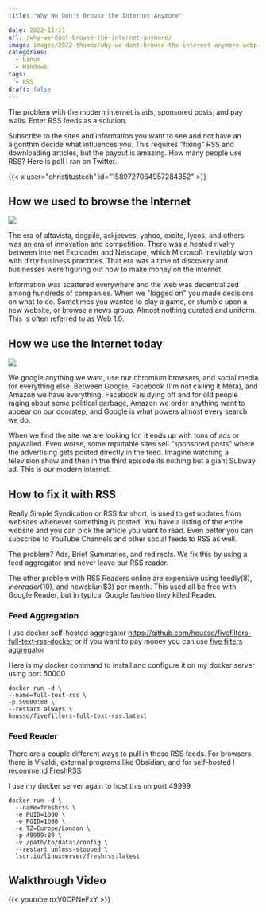 ```yaml
---
title: "Why We Don't Browse the Internet Anymore"

date: 2022-11-21
url: /why-we-dont-browse-the-internet-anymore/
image: images/2022-thumbs/why-we-dont-browse-the-internet-anymore.webp
categories:
  - Linux
  - Windows
tags:
  - RSS
draft: false
---
```

The problem with the modern internet is ads, sponsored posts, and pay walls. Enter RSS feeds as a solution. 
<!--more-->

Subscribe to the sites and information you want to see and not have an algorithm decide what influences you. This requires "fixing" RSS and downloading articles, but the payout is amazing. How many people use RSS? Here is poll I ran on Twitter. 

{{< x user="christitustech" id="1589727064957284352" >}}

## How we used to browse the Internet

![](/images/2022/why-we-dont-browse-the-internet-anymore/altavista.webp)

The era of altavista, dogpile, askjeeves, yahoo, excite, lycos, and others was an era of innovation and competition. There was a heated rivalry between Internet Exploader and Netscape, which Microsoft inevitably won with dirty business practices. That era was a time of discovery and businesses were figuring out how to make money on the internet.  

Information was scattered everywhere and the web was decentralized among hundreds of companies. When we "logged on" you made decisions on what to do. Sometimes you wanted to play a game, or stumble upon a new website, or browse a news group. Almost nothing curated and uniform. This is often referred to as Web 1.0. 

## How we use the Internet today

 ![](/images/2022/why-we-dont-browse-the-internet-anymore/google.webp)

 We google anything we want, use our chromium browsers, and social media for everything else. Between Google, Facebook (I'm not calling it Meta), and Amazon we have everything. Facebook is dying off and for old people raging about some political garbage, Amazon we order anything want to appear on our doorstep, and Google is what powers almost every search we do. 

 When we find the site we are looking for, it ends up with tons of ads or paywalled. Even worse, some reputable sites sell "sponsored posts" where the advertising gets posted directly in the feed. Imagine watching a television show and then in the third episode its nothing but a giant Subway ad. This is our modern internet. 

## How to fix it with RSS

Really Simple Syndication or RSS for short, is used to get updates from websites whenever something is posted. You have a listing of the entire website and you can pick the article you want to read. Even better you can subscribe to YouTube Channels and other social feeds to RSS as well.

The problem? Ads, Brief Summaries, and redirects. We fix this by using a feed aggregator and never leave our RSS reader.

The other problem with RSS Readers online are expensive using feedly($8), inoreader($10), and newsblur($3) per month. This used all be free with Google Reader, but in typical Google fashion they killed Reader. 

### Feed Aggregation

I use docker self-hosted aggregator <https://github.com/heussd/fivefilters-full-text-rss-docker> or if you want to pay money you can use [five filters aggregator](http://ftr.fivefilters.org/)

Here is my docker command to install and configure it on my docker server using port 50000

```
docker run -d \
--name=full-test-rss \
-p 50000:80 \
--restart always \
heussd/fivefilters-full-text-rss:latest
```

### Feed Reader

There are a couple different ways to pull in these RSS feeds. For browsers there is Vivaldi, external programs like Obsidian, and for self-hosted I recommend [FreshRSS](https://freshrss.org/)

I use my docker server again to host this on port 49999

```
docker run -d \
  --name=freshrss \
  -e PUID=1000 \
  -e PGID=1000 \
  -e TZ=Europe/London \
  -p 49999:80 \
  -v /path/to/data:/config \
  --restart unless-stopped \
  lscr.io/linuxserver/freshrss:latest
```



## Walkthrough Video

{{< youtube nxV0CPNeFxY >}}
